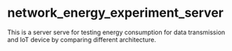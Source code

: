 # network_energy_experiment_server
This is a server serve for testing energy consumption for data transmission and IoT device by comparing different architecture. 
